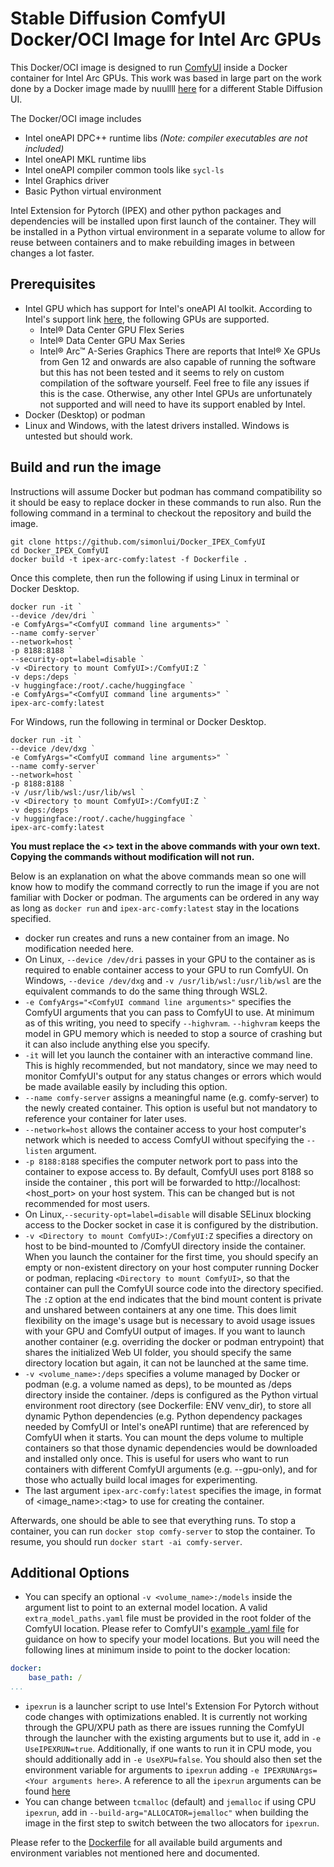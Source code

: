 # Stable Diffusion ComfyUI Docker/OCI Image for Intel Arc GPUs

This Docker/OCI image is designed to run [ComfyUI](https://github.com/comfyanonymous/ComfyUI) inside a Docker container for Intel Arc GPUs. This work was based in large part on the work done by a Docker image made by nuullll [here](https://github.com/Nuullll/ipex-sd-docker-for-arc-gpu) for a different Stable Diffusion UI.

The Docker/OCI image includes
- Intel oneAPI DPC++ runtime libs _(Note: compiler executables are not included)_
- Intel oneAPI MKL runtime libs
- Intel oneAPI compiler common tools like `sycl-ls`
- Intel Graphics driver
- Basic Python virtual environment

Intel Extension for Pytorch (IPEX) and other python packages and dependencies will be installed upon first launch of the container. They will be installed in a Python virtual environment in a separate volume to allow for reuse between containers and to make rebuilding images in between changes a lot faster.

## Prerequisites

* Intel GPU which has support for Intel's oneAPI AI toolkit. According to Intel's support link [here](https://www.intel.com/content/www/us/en/developer/articles/system-requirements/intel-oneapi-ai-analytics-toolkit-system-requirements.html), the following GPUs are supported.
    - Intel® Data Center GPU Flex Series
    - Intel® Data Center GPU Max Series
    - Intel® Arc™ A-Series Graphics
There are reports that Intel® Xe GPUs from Gen 12 and onwards are also capable of running the software but this has not been tested and it seems to rely on custom compilation of the software yourself. Feel free to file any issues if this is the case. Otherwise, any other Intel GPUs are unfortunately not supported and will need to have its support enabled by Intel.
* Docker (Desktop) or podman
* Linux and Windows, with the latest drivers installed. Windows is untested but should work.

## Build and run the image

Instructions will assume Docker but podman has command compatibility so it should be easy to replace docker in these commands to run also. Run the following command in a terminal to checkout the repository and build the image.
```console
git clone https://github.com/simonlui/Docker_IPEX_ComfyUI
cd Docker_IPEX_ComfyUI
docker build -t ipex-arc-comfy:latest -f Dockerfile .
```
Once this complete, then run the following if using Linux in terminal or Docker Desktop.
```console
docker run -it `
--device /dev/dri `
-e ComfyArgs="<ComfyUI command line arguments>" `
--name comfy-server`  
--network=host `
-p 8188:8188 `
--security-opt=label=disable `
-v <Directory to mount ComfyUI>:/ComfyUI:Z `
-v deps:/deps `
-v huggingface:/root/.cache/huggingface `
-e ComfyArgs="<ComfyUI command line arguments>" `
ipex-arc-comfy:latest
```
For Windows, run the following in terminal or Docker Desktop.
```console
docker run -it `
--device /dev/dxg `
-e ComfyArgs="<ComfyUI command line arguments>" `
--name comfy-server`
--network=host `
-p 8188:8188 `
-v /usr/lib/wsl:/usr/lib/wsl `
-v <Directory to mount ComfyUI>:/ComfyUI:Z `
-v deps:/deps `
-v huggingface:/root/.cache/huggingface `
ipex-arc-comfy:latest
```
<b>You must replace the <> text in the above commands with your own text. Copying the commands without modification will not run.</b>

Below is an explanation on what the above commands mean so one will know how to modify the command correctly to run the image if you are not familiar with Docker or podman. The arguments can be ordered in any way as long as `docker run` and `ipex-arc-comfy:latest` stay in the locations specified.

* docker run creates and runs a new container from an image. No modification needed here.
* On Linux, `--device /dev/dri` passes in your GPU to the container as is required to enable container access to your GPU to run ComfyUI. On Windows, `--device /dev/dxg` and `-v /usr/lib/wsl:/usr/lib/wsl` are the equivalent commands to do the same thing through WSL2.
* `-e ComfyArgs="<ComfyUI command line arguments>"` specifies the ComfyUI arguments that you can pass to ComfyUI to use. At minimum as of this writing, you need to specify `--highvram`. `--highvram` keeps the model in GPU memory which is needed to stop a source of crashing but it can also include anything else you specify.
* `-it` will let you launch the container with an interactive command line. This is highly recommended, but not mandatory, since we may need to monitor ComfyUI's output for any status changes or errors which would be made available easily by including this option.
* `--name comfy-server` assigns a meaningful name (e.g. comfy-server) to the newly created container. This option is useful but not mandatory to reference your container for later uses.
* `--network=host` allows the container access to your host computer's network which is needed to access ComfyUI without specifying the `--listen` argument.
* `-p 8188:8188` specifies the computer network port to pass into the container to expose access to. By default, ComfyUI uses port 8188 so inside the container , this port will be forwarded to http://localhost:<host_port> on your host system. This can be changed but is not recommended for most users.
* On Linux,`--security-opt=label=disable` will disable SELinux blocking access to the Docker socket in case it is configured by the distribution.
* `-v <Directory to mount ComfyUI>:/ComfyUI:Z` specifies a directory on host to be bind-mounted to /ComfyUI directory inside the container. When you launch the container for the first time, you should specify an empty or non-existent directory on your host computer running Docker or podman, replacing `<Directory to mount ComfyUI>`, so that the container can pull the ComfyUI source code into the directory specified. The `:Z` option at the end indicates that the bind mount content is private and unshared between containers at any one time. This does limit flexibility on the image's usage but is necessary to avoid usage issues with your GPU and ComfyUI output of images. If you want to launch another container (e.g. overriding the docker or podman entrypoint) that shares the initialized Web UI folder, you should specify the same directory location but again, it can not be launched at the same time.
* `-v <volume_name>:/deps` specifies a volume managed by Docker or podman (e.g. a volume named as deps), to be mounted as /deps directory inside the container. /deps is configured as the Python virtual environment root directory (see Dockerfile: ENV venv_dir), to store all dynamic Python dependencies (e.g. Python dependency packages needed by ComfyUI or Intel's oneAPI runtime) that are referenced by ComfyUI when it starts. You can mount the deps volume to multiple containers so that those dynamic dependencies would be downloaded and installed only once. This is useful for users who want to run containers with different ComfyUI arguments (e.g. --gpu-only), and for those who actually build local images for experimenting.
* The last argument `ipex-arc-comfy:latest` specifies the image, in format of <image_name>:\<tag> to use for creating the container.

Afterwards, one should be able to see that everything runs. To stop a container, you can run `docker stop comfy-server` to stop the container. To resume, you should run `docker start -ai comfy-server`.

## Additional Options
* You can specify an optional `-v <volume_name>:/models` inside the argument list to point to an external model location. A valid `extra_model_paths.yaml` file must be provided in the root folder of the ComfyUI location. Please refer to ComfyUI's [example .yaml file](https://github.com/comfyanonymous/ComfyUI/blob/master/extra_model_paths.yaml.example) for guidance on how to specify your model locations. But you will need the following lines at minimum inside to point to the docker location:
```yaml
docker:
    base_path: /
...
```
* `ipexrun` is a launcher script to use Intel's Extension For Pytorch without code changes with optimizations enabled. It is currently not working through the GPU/XPU path as there are issues running the ComfyUI through the launcher with the existing arguments but to use it, add in `-e UseIPEXRUN=true`. Additionally, if one wants to run it in CPU mode, you should additionally add in `-e UseXPU=false`. You should also then set the environment variable for arguments to `ipexrun` adding `-e IPEXRUNArgs=<Your arguments here>`. A reference to all the `ipexrun` arguments can be found [here](https://intel.github.io/intel-extension-for-pytorch/xpu/latest/tutorials/performance_tuning/launch_script.html)
* You can change between `tcmalloc` (default) and `jemalloc` if using CPU `ipexrun`, add in `--build-arg="ALLOCATOR=jemalloc"` when building the image in the first step to switch between the two allocators for `ipexrun`.

Please refer to the [Dockerfile](./Dockerfile) for all available build arguments and environment variables not mentioned here and documented.
